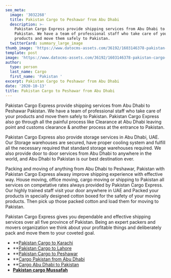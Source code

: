 ```yaml
---
seo_meta:
  image: '3032268'
  title: Pakistan Cargo to Peshawar from Abu Dhabi
  description: >-
    Pakistan Cargo Express provide shipping services from Abu Dhabi to Peshawar
    Pakistan. We have a team of professional staff who take care of your
    products and move them safely to Pakistan.
  twitterCard: summary_large_image
thumb_image: 'https://www.datocms-assets.com/36192/1603146378-pakistan-cargo-to-peshawar.jpg'
template: post
image: 'https://www.datocms-assets.com/36192/1603146378-pakistan-cargo-to-peshawar.jpg'
author:
  type: person
  last_name: Cargo
  first_name: 'Pakistan '
excerpt: Pakistan Cargo to Peshawar from Abu Dhabi
date: '2020-10-13'
title: Pakistan Cargo to Peshawar from Abu Dhabi
---
```

Pakistan Cargo Express provide shipping services from Abu Dhabi to Peshawar Pakistan. We have a team of professional staff who take care of your products and move them safely to Pakistan. Pakistan Cargo Express also go through all the painful process like Clearance at Abu Dhabi leaving point and customs clearance & another process at the entrance to Pakistan.

Pakistan Cargo Express also provide storage services in Abu Dhabi, UAE. Our Storage warehouses are secured, have proper cooling system and fulfill all the necessary required that standard storage warehouses required. We also provide door to door services from Abu Dhabi to anywhere in the world, and Abu Dhabi to Pakistan is our best destination ever.

Packing and moving of anything from Abu Dhabi to Peshawar, Pakistan with Pakistan Cargo Express alwasy improve shipping experience with effective way. House moving, office moving, cargo moving or shipping to Pakistan all services on competative rates always provided by Pakistan Cargo Express. Our highly trained staff visit your door anywhere in UAE and Packed your products in specially designed cotton boxed for the safety of your moving products. Then pick up those packed cotton and load them for moving to Pakistan.

Pakistan Cargo Express gives you dependable and effective shipping services over all five province of Pakistan. Being an expert packers and movers organization we think about your profitable things and deliberately pack and move them to your coveted goal.


* **[Pakistan Cargo to Karachi ](https://www.pakistancargoexpress.com/blog/pakistan-cargo-to-karachi-from-abu-dhabi/)
* **[Pakistan Cargo to Lahore](https://www.pakistancargoexpress.com/blog/pakistan-cargo-to-lahore-from-abu-dhabi/)
* **[Pakistan Cargo to Peshawar](https://www.pakistancargoexpress.com/blog/pakistan-cargo-to-peshawar-from-abu-dhabi/)
* **[Cargo Pakistan from Abu Dhabi](https://www.pakistancargoexpress.com/blog/cargo-pakistan-from-dbu-dhabi/)
* **[Cargo Abu Dhabi to Pakistan](https://www.pakistancargoexpress.com/blog/cargo-abu-dhabi-to-pakistan/)
* **[Pakistan cargo Mussafah](https://www.pakistancargoexpress.com/blog/pakistan-cargo-mussafah/)**
